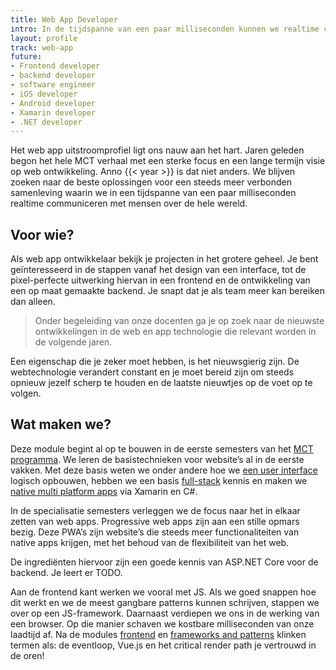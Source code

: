 ```yaml
---
title: Web App Developer
intro: In de tijdspanne van een paar milliseconden kunnen we realtime communiceren met mensen over de hele wereld. We leren hoe dit veilig, snel en efficiënt gaat. Dit voor elkaar krijgen doe je door hard te werken; met oog voor de details van een intuïtieve interface tot een veilige en schaalbare backend.
layout: profile
track: web-app
future:
- Frontend developer
- backend developer
- software engineer
- iOS developer
- Android developer
- Xamarin developer
- .NET developer
---
```


Het web app uitstroomprofiel ligt ons nauw aan het hart. Jaren geleden begon het hele MCT verhaal met een sterke focus en een lange termijn visie op web ontwikkeling. Anno {{< year >}} is dat niet anders. We blijven zoeken naar de beste oplossingen voor een steeds meer verbonden samenleving waarin we in een tijdspanne van een paar milliseconden realtime communiceren met mensen over de hele wereld.

## Voor wie?
Als web app ontwikkelaar bekijk je projecten in het grotere geheel. Je bent geïnteresseerd in de stappen vanaf het design van een interface, tot de pixel-perfecte uitwerking hiervan in een frontend en de ontwikkeling van een op maat gemaakte backend. Je snapt dat je als team meer kan bereiken dan alleen.

<blockquote class="c-quote">
	Onder begeleiding van onze docenten ga je op zoek naar de nieuwste ontwikkelingen in de web en app technologie die relevant worden in de volgende jaren.
</blockquote>

Een eigenschap die je zeker moet hebben, is het nieuwsgierig zijn. De webtechnologie verandert constant en je moet bereid zijn om steeds opnieuw jezelf scherp te houden en de laatste nieuwtjes op de voet op te volgen.

## Wat maken we?
Deze module begint al op te bouwen in de eerste semesters van het [MCT programma](/programma). We leren de basistechnieken voor website’s al in de eerste vakken. Met deze basis weten we onder andere hoe we [een user interface](/programma/user-interface-design) logisch opbouwen, hebben we een basis [full-stack](/programma/device-programming-1) kennis en maken we [native multi platform apps](/programma/device-programming-1) via Xamarin en C#.

In de specialisatie semesters verleggen we de focus naar het in elkaar zetten van web apps. Progressive web apps zijn aan een stille opmars bezig. Deze PWA’s zijn website’s die steeds meer functionaliteiten van native apps krijgen, met het behoud van de flexibiliteit van het web.

De ingrediënten hiervoor zijn een goede kennis van ASP.NET Core voor de backend. Je leert er TODO.

Aan de frontend kant werken we vooral met JS. Als we goed snappen hoe dit werkt en we de meest gangbare patterns kunnen schrijven, stappen we over op een JS-framework.
Daarnaast verdiepen we ons in de werking van een browser. Op die manier schaven we kostbare milliseconden van onze laadtijd af.
Na de modules [frontend](/programma/frontend-development) en [frameworks and patterns](/programma/frameworks-patterns) klinken termen als: de eventloop, Vue.js en het critical render path je vertrouwd in de oren!
